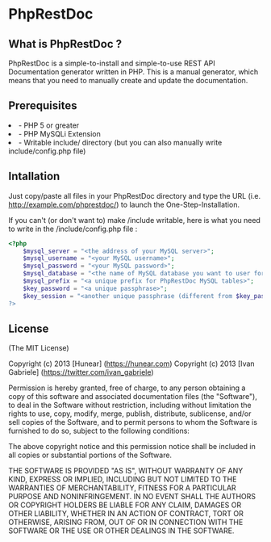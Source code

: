 # PhpRestDoc

## What is PhpRestDoc ?

PhpRestDoc is a simple-to-install and simple-to-use REST API Documentation generator written in PHP. This is a manual generator, which means that you need to manually create and update the documentation.

## Prerequisites

<li>- PHP 5 or greater

<li>- PHP MySQLi Extension

<li>- Writable include/ directory (but you can also manually write include/config.php file)

## Intallation

Just copy/paste all files in your PhpRestDoc directory and type the URL (i.e. http://example.com/phprestdoc/) to launch the One-Step-Installation.

If you can't (or don't want to) make /include writable,
here is what you need to write in the /include/config.php file :
```php
<?php
	$mysql_server = "<the address of your MySQL server>";
	$mysql_username = "<your MySQL username>";
	$mysql_password = "<your MySQL password>";
	$mysql_database = "<the name of MySQL database you want to user for PhpRestDoc>";
	$mysql_prefix = "<a unique prefix for PhpRestDoc MySQL tables>";
	$key_password = "<a unique passphrase>";
	$key_session = "<another unique passphrase (different from $key_password)>"";
?>
```

## License

(The MIT License)

Copyright (c) 2013 [Hunear] (https://hunear.com)
Copyright (c) 2013 [Ivan Gabriele] (https://twitter.com/ivan_gabriele)  

Permission is hereby granted, free of charge, to any person obtaining a copy of
this software and associated documentation files (the "Software"), to deal in
the Software without restriction, including without limitation the rights to
use, copy, modify, merge, publish, distribute, sublicense, and/or sell copies of
the Software, and to permit persons to whom the Software is furnished to do so,
subject to the following conditions:

The above copyright notice and this permission notice shall be included in all
copies or substantial portions of the Software.

THE SOFTWARE IS PROVIDED "AS IS", WITHOUT WARRANTY OF ANY KIND, EXPRESS OR
IMPLIED, INCLUDING BUT NOT LIMITED TO THE WARRANTIES OF MERCHANTABILITY, FITNESS
FOR A PARTICULAR PURPOSE AND NONINFRINGEMENT. IN NO EVENT SHALL THE AUTHORS OR
COPYRIGHT HOLDERS BE LIABLE FOR ANY CLAIM, DAMAGES OR OTHER LIABILITY, WHETHER
IN AN ACTION OF CONTRACT, TORT OR OTHERWISE, ARISING FROM, OUT OF OR IN
CONNECTION WITH THE SOFTWARE OR THE USE OR OTHER DEALINGS IN THE SOFTWARE.